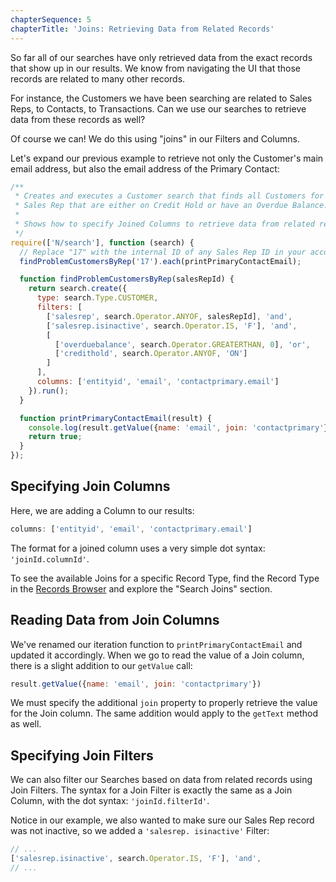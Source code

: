 ```yaml
---
chapterSequence: 5
chapterTitle: 'Joins: Retrieving Data from Related Records'
---
```


So far all of our searches have only retrieved data from the exact records that show up in our results. We know from 
navigating the UI that those records are related to many other records.

For instance, the Customers we have been searching are related to Sales Reps, to Contacts, to Transactions. Can we 
use our searches to retrieve data from these records as well?

Of course we can! We do this using "joins" in our Filters and Columns.

Let's expand our previous example to retrieve not only the Customer's main email address, but also the email address 
of the Primary Contact:

```javascript
/**
 * Creates and executes a Customer search that finds all Customers for a specific
 * Sales Rep that are either on Credit Hold or have an Overdue Balance.
 *
 * Shows how to specify Joined Columns to retrieve data from related records
 */
require(['N/search'], function (search) {
  // Replace "17" with the internal ID of any Sales Rep ID in your account
  findProblemCustomersByRep('17').each(printPrimaryContactEmail);

  function findProblemCustomersByRep(salesRepId) {
    return search.create({
      type: search.Type.CUSTOMER,
      filters: [
        ['salesrep', search.Operator.ANYOF, salesRepId], 'and',
        ['salesrep.isinactive', search.Operator.IS, 'F'], 'and',
        [
          ['overduebalance', search.Operator.GREATERTHAN, 0], 'or',
          ['credithold', search.Operator.ANYOF, 'ON']
        ]
      ],
      columns: ['entityid', 'email', 'contactprimary.email']
    }).run();
  }

  function printPrimaryContactEmail(result) {
    console.log(result.getValue({name: 'email', join: 'contactprimary'}));
    return true;
  }
});
```

## Specifying Join Columns

Here, we are adding a Column to our results:

```javascript
columns: ['entityid', 'email', 'contactprimary.email']
```

The format for a joined column uses a very simple dot syntax: `'joinId.columnId'`.

To see the available Joins for a specific Record Type, find the Record Type in the
[Records Browser](https://system.netsuite.com/help/helpcenter/en_US/srbrowser/Browser2023_1/script/record/account.html)
and explore the "Search Joins" section.

## Reading Data from Join Columns

We've renamed our iteration function to `printPrimaryContactEmail` and updated it accordingly.  When we go to read 
the value of a Join column, there is a slight addition to our `getValue` call:

```javascript
result.getValue({name: 'email', join: 'contactprimary'})
```

We must specify the additional `join` property to properly retrieve the value for the Join column. The same addition 
would apply to the `getText` method as well.

## Specifying Join Filters

We can also filter our Searches based on data from related records using Join Filters. The syntax for a Join Filter 
is exactly the same as a Join Column, with the dot syntax: `'joinId.filterId'`.

Notice in our example, we also wanted to make sure our Sales Rep record was not inactive, so we added a `'salesrep.
isinactive'` Filter:

```javascript
// ...
['salesrep.isinactive', search.Operator.IS, 'F'], 'and',
// ...
```
